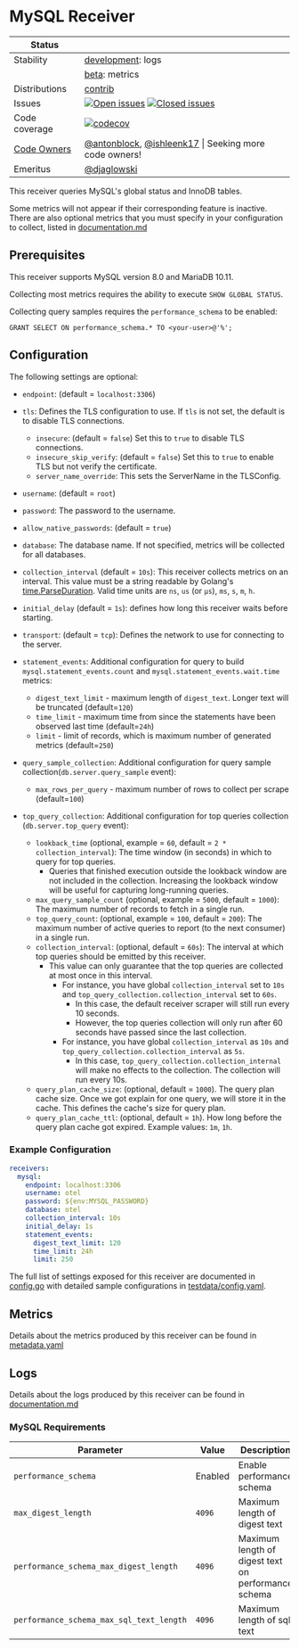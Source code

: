# MySQL Receiver

<!-- status autogenerated section -->
| Status        |           |
| ------------- |-----------|
| Stability     | [development]: logs   |
|               | [beta]: metrics   |
| Distributions | [contrib] |
| Issues        | [![Open issues](https://img.shields.io/github/issues-search/open-telemetry/opentelemetry-collector-contrib?query=is%3Aissue%20is%3Aopen%20label%3Areceiver%2Fmysql%20&label=open&color=orange&logo=opentelemetry)](https://github.com/open-telemetry/opentelemetry-collector-contrib/issues?q=is%3Aopen+is%3Aissue+label%3Areceiver%2Fmysql) [![Closed issues](https://img.shields.io/github/issues-search/open-telemetry/opentelemetry-collector-contrib?query=is%3Aissue%20is%3Aclosed%20label%3Areceiver%2Fmysql%20&label=closed&color=blue&logo=opentelemetry)](https://github.com/open-telemetry/opentelemetry-collector-contrib/issues?q=is%3Aclosed+is%3Aissue+label%3Areceiver%2Fmysql) |
| Code coverage | [![codecov](https://codecov.io/github/open-telemetry/opentelemetry-collector-contrib/graph/main/badge.svg?component=receiver_mysql)](https://app.codecov.io/gh/open-telemetry/opentelemetry-collector-contrib/tree/main/?components%5B0%5D=receiver_mysql&displayType=list) |
| [Code Owners](https://github.com/open-telemetry/opentelemetry-collector-contrib/blob/main/CONTRIBUTING.md#becoming-a-code-owner)    | [@antonblock](https://www.github.com/antonblock), [@ishleenk17](https://www.github.com/ishleenk17) \| Seeking more code owners! |
| Emeritus      | [@djaglowski](https://www.github.com/djaglowski) |

[development]: https://github.com/open-telemetry/opentelemetry-collector/blob/main/docs/component-stability.md#development
[beta]: https://github.com/open-telemetry/opentelemetry-collector/blob/main/docs/component-stability.md#beta
[contrib]: https://github.com/open-telemetry/opentelemetry-collector-releases/tree/main/distributions/otelcol-contrib
<!-- end autogenerated section -->

This receiver queries MySQL's global status and InnoDB tables.

Some metrics will not appear if their corresponding feature is inactive.  
There are also optional metrics that you must specify in your configuration to collect,  listed in [documentation.md](./documentation.md) 

## Prerequisites

This receiver supports MySQL version 8.0 and MariaDB 10.11.

Collecting most metrics requires the ability to execute `SHOW GLOBAL STATUS`.

Collecting query samples requires the `performance_schema` to be enabled:
```
GRANT SELECT ON performance_schema.* TO <your-user>@'%';
```

## Configuration


The following settings are optional:
- `endpoint`: (default = `localhost:3306`)
- `tls`: Defines the TLS configuration to use. If `tls` is not set, the default is to disable TLS connections.
  - `insecure`: (default = `false`) Set this to `true` to disable TLS connections.
  - `insecure_skip_verify`: (default = `false`) Set this to `true` to enable TLS but not verify the certificate.
  - `server_name_override`: This sets the ServerName in the TLSConfig.  
- `username`: (default = `root`)
- `password`: The password to the username.
- `allow_native_passwords`: (default = `true`)
- `database`: The database name. If not specified, metrics will be collected for all databases.

- `collection_interval` (default = `10s`): This receiver collects metrics on an interval. This value must be a string readable by Golang's [time.ParseDuration](https://pkg.go.dev/time#ParseDuration). Valid time units are `ns`, `us` (or `µs`), `ms`, `s`, `m`, `h`.
- `initial_delay` (default = `1s`): defines how long this receiver waits before starting.

- `transport`: (default = `tcp`): Defines the network to use for connecting to the server.
- `statement_events`: Additional configuration for query to build `mysql.statement_events.count` and `mysql.statement_events.wait.time` metrics:
  - `digest_text_limit` - maximum length of `digest_text`. Longer text will be truncated (default=`120`)
  - `time_limit` - maximum time from since the statements have been observed last time (default=`24h`)
  - `limit` - limit of records, which is maximum number of generated metrics (default=`250`)
- `query_sample_collection`: Additional configuration for query sample collection(`db.server.query_sample` event):
  - `max_rows_per_query` - maximum number of rows to collect per scrape (default=`100`)
- `top_query_collection`: Additional configuration for top queries collection (`db.server.top_query` event):
  - `lookback_time` (optional, example = `60`, default = `2 * collection_interval`): The time window (in seconds) in which to query for top queries.
    - Queries that finished execution outside the lookback window are not included in the collection. Increasing the lookback window will be useful for capturing long-running queries.
  - `max_query_sample_count` (optional, example = `5000`, default = `1000`): The maximum number of records to fetch in a single run.
  - `top_query_count`: (optional, example = `100`, default = `200`): The maximum number of active queries to report (to the next consumer) in a single run.
  - `collection_interval`: (optional, default = `60s`): The interval at which top queries should be emitted by this receiver.
    - This value can only guarantee that the top queries are collected at most once in this interval.
      - For instance, you have global `collection_interval` set to `10s` and `top_query_collection.collection_interval` set to `60s`.
        - In this case, the default receiver scraper will still run every 10 seconds.
        - However, the top queries collection will only run after 60 seconds have passed since the last collection.
      - For instance, you have global `collection_interval` as `10s` and `top_query_collection.collection_interval` as `5s`.
        - In this case, `top_query_collection.collection_internal` will make no effects to the collection. The collection will run every 10s.
  - `query_plan_cache_size`: (optional, default = `1000`). The query plan cache size. Once we got explain for one query, we will store it in the cache.
    This defines the cache's size for query plan.
  - `query_plan_cache_ttl`: (optional, default = `1h`). How long before the query plan cache got expired. Example values: `1m`, `1h`.

### Example Configuration

```yaml
receivers:
  mysql:
    endpoint: localhost:3306
    username: otel
    password: ${env:MYSQL_PASSWORD}
    database: otel
    collection_interval: 10s
    initial_delay: 1s
    statement_events:
      digest_text_limit: 120
      time_limit: 24h
      limit: 250
```

The full list of settings exposed for this receiver are documented in [config.go](./config.go) with detailed sample configurations in [testdata/config.yaml](./testdata/config.yaml).

## Metrics

Details about the metrics produced by this receiver can be found in [metadata.yaml](./metadata.yaml)

## Logs
Details about the logs produced by this receiver can be found in [documentation.md](./documentation.md)

### MySQL Requirements

| Parameter                                | Value              | Description                                         |
|------------------------------------------|--------------------|-----------------------------------------------------|
| `performance_schema`                     | Enabled            | Enable performance schema                           |
| `max_digest_length`                      | `4096`             | Maximum length of digest text                       |
| `performance_schema_max_digest_length`   | `4096`             | Maximum length of digest text on performance schema |
| `performance_schema_max_sql_text_length` | `4096`             | Maximum length of sql text                          |
